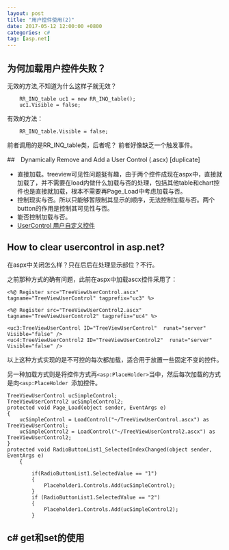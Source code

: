 ```yaml
---
layout: post
title: "用户控件使用(2)"
date: 2017-05-12 12:00:00 +0800
categories: c#
tag: [asp.net]
---   
```



## 为何加载用户控件失败？

无效的方法,不知道为什么这样子就无效？

```
    RR_INQ_table uc1 = new RR_INQ_table();
    uc1.Visible = false;
```

有效的方法：
```
    RR_INQ_table.Visible = false;
```

前者调用的是RR_INQ_table类，后者呢？
前者好像缺乏一个触发事件。

##　Dynamically Remove and Add a User Control (.ascx) [duplicate]

- 直接加载。treeview可见性问题挺有趣，由于两个控件成现在aspx中，直接就加载了，并不需要在load内做什么加载与否的处理，包括其他table和chart控件也是直接就加载，根本不需要再Page_Load中考虑加载与否。
- 控制现实与否。所以只能够暂限制其显示的顺序，无法控制加载与否。两个button的作用是控制其可见性与否。
- 能否控制加载与否。
- [UserControl 用户自定义控件](http://www.cnblogs.com/coolkiss/archive/2010/09/07/1820467.html)

## How to clear usercontrol in asp.net?
[](http://stackoverflow.com/questions/1290592/dynamically-load-a-user-control-ascx-in-a-asp-net-website)

在aspx中关闭怎么样？只在后后在处理显示部位？不行。

之前那种方式的确有问题，此前在aspx中加载ascx控件采用了：
```
<%@ Register src="TreeViewUserControl.ascx" tagname="TreeViewUserControl" tagprefix="uc3" %>

<%@ Register src="TreeViewUserControl2.ascx" tagname="TreeViewUserControl2" tagprefix="uc4" %>

```

```
<uc3:TreeViewUserControl ID="TreeViewUserControl"  runat="server"  Visible="false" />
<uc4:TreeViewUserControl2 ID="TreeViewUserControl2"  runat="server" Visible="false" />
```
以上这种方式实现的是不可控的每次都加载，适合用于放置一些固定不变的控件。

另一种加载方式则是将控件方式再`<asp:PlaceHolder>`当中，然后每次加载的方式是向`<asp:PlaceHolder `添加控件。

```
TreeViewUserControl ucSimpleControl;
TreeViewUserControl2 ucSimpleControl2;
protected void Page_Load(object sender, EventArgs e)
{
    ucSimpleControl = LoadControl("~/TreeViewUserControl.ascx") as TreeViewUserControl;
    ucSimpleControl2 = LoadControl("~/TreeViewUserControl2.ascx") as TreeViewUserControl2;
}
protected void RadioButtonList1_SelectedIndexChanged(object sender, EventArgs e)
    {

        if(RadioButtonList1.SelectedValue == "1")
        {
            Placeholder1.Controls.Add(ucSimpleControl);
        }
        if (RadioButtonList1.SelectedValue == "2")
        {
            Placeholder1.Controls.Add(ucSimpleControl2);
        }

```

## c# get和set的使用

